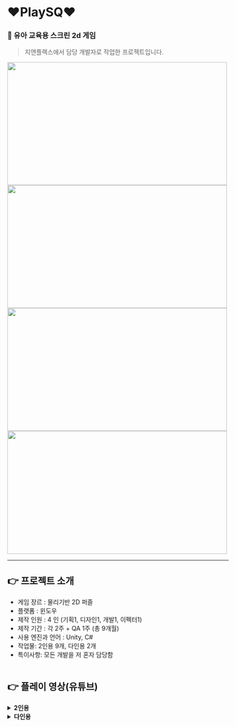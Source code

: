 # ❤PlaySQ❤

### 💛 유아 교육용 스크린 2d 게임
> 지앤플렉스에서 담당 개발자로 작업한 프로젝트입니다.

<img src="https://github.com/yeonii56/PlaySQ/assets/90385816/44c23435-d8d4-471d-af05-f12d89c1b2ab" width="500" height="280"/>
<img src="https://github.com/yeonii56/PlaySQ/assets/90385816/b7194482-62c6-4a60-86bf-413966cca6c4" width="500" height="280"/>
<img src="https://github.com/yeonii56/PlaySQ/assets/90385816/be351008-ad33-48cd-9bf5-3f74b2946641" width="500" height="280"/>
<img src="https://github.com/yeonii56/PlaySQ/assets/90385816/0b2d337e-50c4-4942-805c-89357a0f23b9" width="500" height="280"/>

---
## 👉 프로젝트 소개
- 게임 장르 : 물리기반 2D 퍼즐
- 플랫폼 : 윈도우
- 제작 인원 : 4 인 (기획1, 디자인1, 개발1, 이펙터1)
- 제작 기간 : 각 2주 + QA 1주 (총 9개월)
- 사용 엔진과 언어 : Unity, C#
- 작업물: 2인용 9개, 다인용 2개
- 특이사항: 모든 개발을 저 혼자 담당함
<br></br>

## 👉 플레이 영상(유튜브)

<details>
  <summary><b>2인용</b></summary>
  <div markdown="1">
    <ul>
      <li>조물조물 맛있는 피자: https://www.youtube.com/watch?v=F9jXz4x04Jo&list=PLMDGRxkeYQDoy7xsvpCEh9upldNGnN7_Q&index=8</li>
      <li>부릉부릉 리니와 여행 가요: https://www.youtube.com/watch?v=TGC0Gz0yrRw&list=PLMDGRxkeYQDoy7xsvpCEh9upldNGnN7_Q&index=3</li>
      <li>뚝딱뚝딱 정비사: https://www.youtube.com/watch?v=vAnTqd_wB-M&list=PLMDGRxkeYQDoy7xsvpCEh9upldNGnN7_Q</li>
      <li>많다적다 저울놀이: https://www.youtube.com/watch?v=jeK_scWnrRI&list=PLMDGRxkeYQDoy7xsvpCEh9upldNGnN7_Q&index=6</li>
      <li>랄라의 수수께끼 심부름: https://www.youtube.com/watch?v=qW4DEYYjS9E&list=PLMDGRxkeYQDoy7xsvpCEh9upldNGnN7_Q&index=7</li>
      <li>뿌지직 달팽이똥: https://www.youtube.com/watch?v=rBi8nBo-REE&list=PLMDGRxkeYQDoy7xsvpCEh9upldNGnN7_Q&index=9</li>
      <li>오드리의 달콤달콤 기차놀이: https://www.youtube.com/watch?v=ppH1SR7YA6g&list=PLMDGRxkeYQDoy7xsvpCEh9upldNGnN7_Q&index=2</li>
      <li>쏙쏙 분리수거: https://www.youtube.com/watch?v=W_A-n-_FGBs&list=PLMDGRxkeYQDoy7xsvpCEh9upldNGnN7_Q&index=4</li>
      <li>다같이 연주해요: https://www.youtube.com/watch?v=2HyymV0RI_Q&list=PLMDGRxkeYQDoy7xsvpCEh9upldNGnN7_Q&index=5</li>
    </ul>
  </div>
  </details>
<details>
  <summary><b>다인용</b></summary>
  <div markdown="1">
    <ul>
      <li>불불불 불을꺼요: https://www.youtube.com/watch?v=prgWM7ENXyE&list=PLMDGRxkeYQDoy7xsvpCEh9upldNGnN7_Q&index=16</li>
      <li>보름달을 맞혀라: https://www.youtube.com/watch?v=eFi8zwWI2G8&list=PLMDGRxkeYQDoy7xsvpCEh9upldNGnN7_Q&index=11</li>
    </ul>
  </div>
</details>
<br></br>

